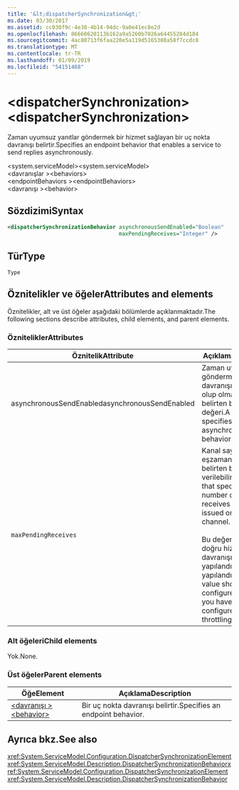 ```yaml
---
title: '&lt;dispatcherSynchronization&gt;'
ms.date: 03/30/2017
ms.assetid: cc030f9c-4e38-4b14-94dc-9a0e41ec8e2d
ms.openlocfilehash: 86660620113b162a9a5260b7026a64455284d184
ms.sourcegitcommit: 4ac80713f6faa220e5a119d5165308a58f7ccdc8
ms.translationtype: MT
ms.contentlocale: tr-TR
ms.lasthandoff: 01/09/2019
ms.locfileid: "54151468"
---
```

# <a name="ltdispatchersynchronizationgt"></a><span data-ttu-id="0de93-102">&lt;dispatcherSynchronization&gt;</span><span class="sxs-lookup"><span data-stu-id="0de93-102">&lt;dispatcherSynchronization&gt;</span></span>
  
<span data-ttu-id="0de93-103">Zaman uyumsuz yanıtlar göndermek bir hizmet sağlayan bir uç nokta davranışı belirtir.</span><span class="sxs-lookup"><span data-stu-id="0de93-103">Specifies an endpoint behavior that enables a service to send replies asynchronously.</span></span>  
  
<span data-ttu-id="0de93-104">\<system.serviceModel></span><span class="sxs-lookup"><span data-stu-id="0de93-104">\<system.serviceModel></span></span>  
<span data-ttu-id="0de93-105">\<davranışlar ></span><span class="sxs-lookup"><span data-stu-id="0de93-105">\<behaviors></span></span>  
<span data-ttu-id="0de93-106">\<endpointBehaviors ></span><span class="sxs-lookup"><span data-stu-id="0de93-106">\<endpointBehaviors></span></span>  
<span data-ttu-id="0de93-107">\<davranışı ></span><span class="sxs-lookup"><span data-stu-id="0de93-107">\<behavior></span></span>  
  
## <a name="syntax"></a><span data-ttu-id="0de93-108">Sözdizimi</span><span class="sxs-lookup"><span data-stu-id="0de93-108">Syntax</span></span>  
  
```xml  
<dispatcherSynchronizationBehavior asynchronousSendEnabled="Boolean"
                                   maxPendingReceives="Integer" />
```  
  
## <a name="type"></a><span data-ttu-id="0de93-109">Tür</span><span class="sxs-lookup"><span data-stu-id="0de93-109">Type</span></span>  
  
`Type`  
  
## <a name="attributes-and-elements"></a><span data-ttu-id="0de93-110">Öznitelikler ve öğeler</span><span class="sxs-lookup"><span data-stu-id="0de93-110">Attributes and elements</span></span>  
  
<span data-ttu-id="0de93-111">Öznitelikler, alt ve üst öğeler aşağıdaki bölümlerde açıklanmaktadır.</span><span class="sxs-lookup"><span data-stu-id="0de93-111">The following sections describe attributes, child elements, and parent elements.</span></span>  
  
### <a name="attributes"></a><span data-ttu-id="0de93-112">Öznitelikler</span><span class="sxs-lookup"><span data-stu-id="0de93-112">Attributes</span></span>

| <span data-ttu-id="0de93-113">Öznitelik</span><span class="sxs-lookup"><span data-stu-id="0de93-113">Attribute</span></span>               | <span data-ttu-id="0de93-114">Açıklama</span><span class="sxs-lookup"><span data-stu-id="0de93-114">Description</span></span>       |
| ----------------------- | ----------------- |
| <span data-ttu-id="0de93-115">asynchronousSendEnabled</span><span class="sxs-lookup"><span data-stu-id="0de93-115">asynchronousSendEnabled</span></span> | <span data-ttu-id="0de93-116">Zaman uyumsuz gönderme davranışının etkin olup olmadığını belirten bir Boole değeri.</span><span class="sxs-lookup"><span data-stu-id="0de93-116">A Boolean that specifies whether asynchronous send behavior is enabled.</span></span> |
| `maxPendingReceives`    | <span data-ttu-id="0de93-117">Kanal sayısı eşzamanlı alımların belirten bir tamsayı verilebilir.</span><span class="sxs-lookup"><span data-stu-id="0de93-117">An integer that specifies the number of concurrent receives that can be issued on the channel.</span></span><br /><br /> <span data-ttu-id="0de93-118">Bu değer yalnızca doğru hizmet azaltma davranışı yapılandırdıktan sonra yapılandırılmalıdır.</span><span class="sxs-lookup"><span data-stu-id="0de93-118">This value should be configured only after you have properly configured service throttling behavior.</span></span> |

### <a name="child-elements"></a><span data-ttu-id="0de93-119">Alt öğeleri</span><span class="sxs-lookup"><span data-stu-id="0de93-119">Child elements</span></span>

<span data-ttu-id="0de93-120">Yok.</span><span class="sxs-lookup"><span data-stu-id="0de93-120">None.</span></span>

### <a name="parent-elements"></a><span data-ttu-id="0de93-121">Üst öğeler</span><span class="sxs-lookup"><span data-stu-id="0de93-121">Parent elements</span></span>

| <span data-ttu-id="0de93-122">Öğe</span><span class="sxs-lookup"><span data-stu-id="0de93-122">Element</span></span> | <span data-ttu-id="0de93-123">Açıklama</span><span class="sxs-lookup"><span data-stu-id="0de93-123">Description</span></span> |  
| ------- | ----------- |  
| [<span data-ttu-id="0de93-124">\<davranışı ></span><span class="sxs-lookup"><span data-stu-id="0de93-124">\<behavior></span></span>](../../../../../docs/framework/configure-apps/file-schema/wcf/behavior-of-endpointbehaviors.md)|<span data-ttu-id="0de93-125">Bir uç nokta davranışı belirtir.</span><span class="sxs-lookup"><span data-stu-id="0de93-125">Specifies an endpoint behavior.</span></span> |

## <a name="see-also"></a><span data-ttu-id="0de93-126">Ayrıca bkz.</span><span class="sxs-lookup"><span data-stu-id="0de93-126">See also</span></span>

 <span data-ttu-id="0de93-127"><xref:System.ServiceModel.Configuration.DispatcherSynchronizationElement><xref:System.ServiceModel.Description.DispatcherSynchronizationBehavior></span><span class="sxs-lookup"><span data-stu-id="0de93-127"><xref:System.ServiceModel.Configuration.DispatcherSynchronizationElement> <xref:System.ServiceModel.Description.DispatcherSynchronizationBehavior></span></span>

